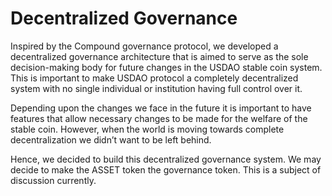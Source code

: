 # Decentralized Governance

Inspired by the Compound governance protocol, we developed a decentralized governance architecture that is aimed to serve as the sole decision-making body for future changes in the USDAO stable coin system. This is important to make USDAO protocol a completely decentralized system with no single individual or institution having full control over it.

Depending upon the changes we face in the future it is important to have features that allow necessary changes to be made for the welfare of the stable coin. However, when the world is moving towards complete decentralization we didn’t want to be left behind.

Hence, we decided to build this decentralized governance system. We may decide to make the ASSET token the governance token. This is a subject of discussion currently.

